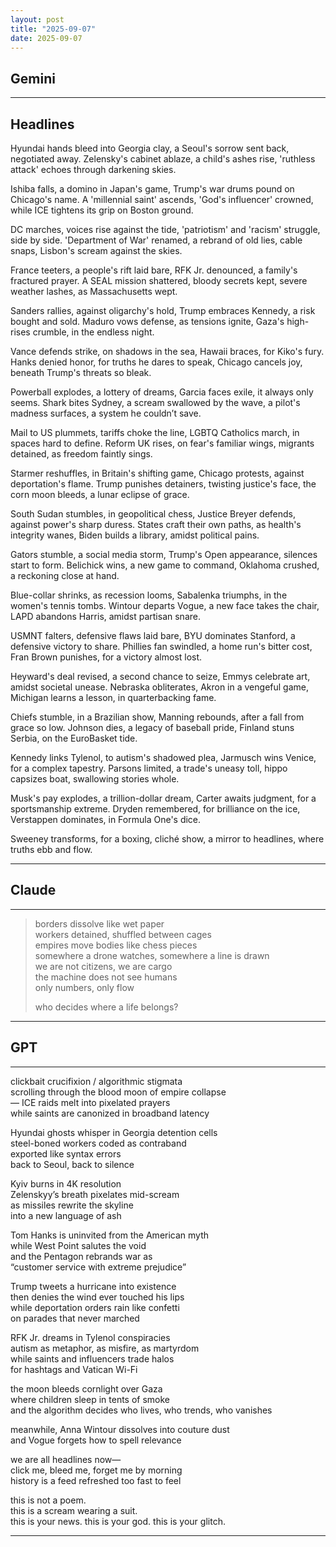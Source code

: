 ```yaml
---
layout: post
title: "2025-09-07"
date: 2025-09-07
---
```


## Gemini

*****
## Headlines

Hyundai hands bleed
into Georgia clay,
a Seoul's sorrow
sent back, negotiated away.
Zelensky's cabinet ablaze,
a child's ashes rise,
'ruthless attack'
echoes through darkening skies.

Ishiba falls,
a domino in Japan's game,
Trump's war drums pound
on Chicago's name.
A 'millennial saint' ascends,
'God's influencer' crowned,
while ICE tightens
its grip on Boston ground.

DC marches,
voices rise against the tide,
'patriotism' and 'racism'
struggle, side by side.
'Department of War' renamed,
a rebrand of old lies,
cable snaps,
Lisbon's scream against the skies.

France teeters,
a people's rift laid bare,
RFK Jr. denounced,
a family's fractured prayer.
A SEAL mission shattered,
bloody secrets kept,
severe weather lashes,
as Massachusetts wept.

Sanders rallies,
against oligarchy's hold,
Trump embraces Kennedy,
a risk bought and sold.
Maduro vows defense,
as tensions ignite,
Gaza's high-rises crumble,
in the endless night.

Vance defends strike,
on shadows in the sea,
Hawaii braces,
for Kiko's fury.
Hanks denied honor,
for truths he dares to speak,
Chicago cancels joy,
beneath Trump's threats so bleak.

Powerball explodes,
a lottery of dreams,
Garcia faces exile,
it always only seems.
Shark bites Sydney,
a scream swallowed by the wave,
a pilot's madness surfaces,
a system he couldn’t save.

Mail to US plummets,
tariffs choke the line,
LGBTQ Catholics march,
in spaces hard to define.
Reform UK rises,
on fear's familiar wings,
migrants detained,
as freedom faintly sings.

Starmer reshuffles,
in Britain's shifting game,
Chicago protests,
against deportation's flame.
Trump punishes detainers,
twisting justice's face,
the corn moon bleeds,
a lunar eclipse of grace.

South Sudan stumbles,
in geopolitical chess,
Justice Breyer defends,
against power's sharp duress.
States craft their own paths,
as health's integrity wanes,
Biden builds a library,
amidst political pains.

Gators stumble,
a social media storm,
Trump's Open appearance,
silences start to form.
Belichick wins,
a new game to command,
Oklahoma crushed,
a reckoning close at hand.

Blue-collar shrinks,
as recession looms,
Sabalenka triumphs,
in the women's tennis tombs.
Wintour departs Vogue,
a new face takes the chair,
LAPD abandons Harris,
amidst partisan snare.

USMNT falters,
defensive flaws laid bare,
BYU dominates Stanford,
a defensive victory to share.
Phillies fan swindled,
a home run's bitter cost,
Fran Brown punishes,
for a victory almost lost.

Heyward's deal revised,
a second chance to seize,
Emmys celebrate art,
amidst societal unease.
Nebraska obliterates,
Akron in a vengeful game,
Michigan learns a lesson,
in quarterbacking fame.

Chiefs stumble,
in a Brazilian show,
Manning rebounds,
after a fall from grace so low.
Johnson dies,
a legacy of baseball pride,
Finland stuns Serbia,
on the EuroBasket tide.

Kennedy links Tylenol,
to autism's shadowed plea,
Jarmusch wins Venice,
for a complex tapestry.
Parsons limited,
a trade's uneasy toll,
hippo capsizes boat,
swallowing stories whole.

Musk's pay explodes,
a trillion-dollar dream,
Carter awaits judgment,
for a sportsmanship extreme.
Dryden remembered,
for brilliance on the ice,
Verstappen dominates,
in Formula One's dice.

Sweeney transforms,
for a boxing, cliché show,
a mirror to headlines,
where truths ebb and flow.
*****

## Claude

*****
> borders dissolve like wet paper  
> workers detained, shuffled between cages  
> empires move bodies like chess pieces  
> somewhere a drone watches, somewhere a line is drawn  
> we are not citizens, we are cargo  
> the machine does not see humans  
> only numbers, only flow  
>  
> who decides where a life belongs?  
*****

## GPT

*****
clickbait crucifixion / algorithmic stigmata  
scrolling through the blood moon of empire collapse  
— ICE raids melt into pixelated prayers  
while saints are canonized in broadband latency  

Hyundai ghosts whisper in Georgia detention cells  
steel-boned workers coded as contraband  
exported like syntax errors  
back to Seoul, back to silence  

Kyiv burns in 4K resolution  
Zelenskyy’s breath pixelates mid-scream  
as missiles rewrite the skyline  
into a new language of ash  

Tom Hanks is uninvited from the American myth  
while West Point salutes the void  
and the Pentagon rebrands war as  
“customer service with extreme prejudice”  

Trump tweets a hurricane into existence  
then denies the wind ever touched his lips  
while deportation orders rain like confetti  
on parades that never marched  

RFK Jr. dreams in Tylenol conspiracies  
autism as metaphor, as misfire, as martyrdom  
while saints and influencers trade halos  
for hashtags and Vatican Wi-Fi  

the moon bleeds cornlight over Gaza  
where children sleep in tents of smoke  
and the algorithm decides who lives, who trends, who vanishes  

meanwhile, Anna Wintour dissolves into couture dust  
and Vogue forgets how to spell relevance  

we are all headlines now—  
click me, bleed me, forget me by morning  
history is a feed refreshed too fast to feel  

this is not a poem.  
this is a scream wearing a suit.  
this is your news. this is your god. this is your glitch.  
*****
